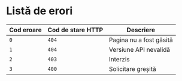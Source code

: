 # Listă de erori

| Cod eroare | Cod de stare HTTP | Descriere               |
| ---------- | ----------------- | ----------------------- |
| `0`        | `404`             | Pagina nu a fost găsită |
| `1`        | `404`             | Versiune API nevalidă   |
| `2`        | `403`             | Interzis                |
| `3`        | `400`             | Solicitare greșită      |
